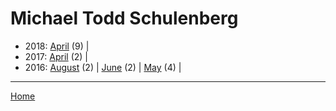 # Michael Todd Schulenberg

  * 2018: 
      [April](./michael-todd-schulenberg-2018-04.md) (9) | 
  * 2017: 
      [April](./michael-todd-schulenberg-2017-04.md) (2) | 
  * 2016: 
      [August](./michael-todd-schulenberg-2016-08.md) (2) | 
      [June](./michael-todd-schulenberg-2016-06.md) (2) | 
      [May](./michael-todd-schulenberg-2016-05.md) (4) | 

----

[Home](../)
